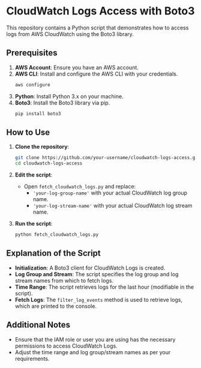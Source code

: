 
# CloudWatch Logs Access with Boto3

This repository contains a Python script that demonstrates how to access logs from AWS CloudWatch using the Boto3 library.

## Prerequisites

1. **AWS Account**: Ensure you have an AWS account.
2. **AWS CLI**: Install and configure the AWS CLI with your credentials.
   ```bash
   aws configure
   ```
3. **Python**: Install Python 3.x on your machine.
4. **Boto3**: Install the Boto3 library via pip.
   ```bash
   pip install boto3
   ```

## How to Use

1. **Clone the repository**:
   ```bash
   git clone https://github.com/your-username/cloudwatch-logs-access.git
   cd cloudwatch-logs-access
   ```

2. **Edit the script**:
   - Open `fetch_cloudwatch_logs.py` and replace:
     - `'your-log-group-name'` with your actual CloudWatch log group name.
     - `'your-log-stream-name'` with your actual CloudWatch log stream name.

3. **Run the script**:
   ```bash
   python fetch_cloudwatch_logs.py
   ```

## Explanation of the Script

- **Initialization**: A Boto3 client for CloudWatch Logs is created.
- **Log Group and Stream**: The script specifies the log group and log stream names from which to fetch logs.
- **Time Range**: The script retrieves logs for the last hour (modifiable in the script).
- **Fetch Logs**: The `filter_log_events` method is used to retrieve logs, which are printed to the console.

## Additional Notes

- Ensure that the IAM role or user you are using has the necessary permissions to access CloudWatch Logs.
- Adjust the time range and log group/stream names as per your requirements.
